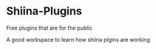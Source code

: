 # Shiina-Plugins
Free plugins that are for the public

A good workspace to learn how shiina plgins are working